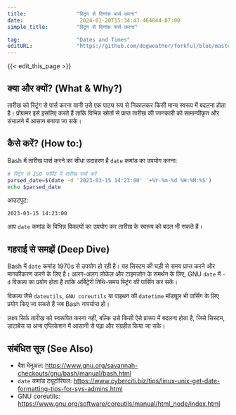 ```yaml
---
title:                "स्ट्रिंग से दिनांक पार्स करना"
date:                  2024-01-20T15:34:43.464844-07:00
simple_title:         "स्ट्रिंग से दिनांक पार्स करना"

tag:                  "Dates and Times"
editURL:              "https://github.com/dogweather/forkful/blob/master/content/hi/bash/parsing-a-date-from-a-string.md"
---
```


{{< edit_this_page >}}

## क्या और क्यों? (What & Why?)
तारीख को स्ट्रिंग से पार्स करना यानी उसे एक पाठ्य रूप से निकालकर किसी मान्य स्वरूप में बदलना होता है। प्रोग्रामर इसे इसलिए करते हैं ताकि विभिन्न स्रोतों से प्राप्त तारीख की जानकारी को सामान्यीकृत और संभालने में आसान बनाया जा सके।

## कैसे करें? (How to:)
Bash में तारीख पार्स करने का सीधा उदाहरण है `date` कमांड का उपयोग करना:

```Bash
# स्ट्रिंग से ISO फॉर्मेट में तारीख पार्स करें
parsed_date=$(date -d '2023-03-15 14:23:00' '+%Y-%m-%d %H:%M:%S')
echo $parsed_date
```
आउटपुट:
```
2023-03-15 14:23:00
```

आप `date` कमांड के विभिन्न विकल्पों का उपयोग कर तारीख के स्वरूप को बदल भी सकते हैं।

## गहराई से समझें (Deep Dive)
Bash में `date` कमांड 1970s से उपयोग हो रही है। यह सिस्टम की घड़ी से समय प्राप्त करने और मानकीकरण करने के लिए है। अलग-अलग लोकेल और टाइमज़ोन के समर्थन के लिए, GNU `date` में `-d` विकल्प का प्रयोग होता है ताकि अर्बिट्रेरी तिथि-समय स्ट्रिंग की पार्सिंग कर सकें।

विकल्प जैसे `dateutils`, `GNU coreutils` या पाइथन की `datetime` मॉड्यूल भी पार्सिंग के लिए प्रयोग किए जा सकते हैं जब Bash नापर्याप्त हो।

लक्ष्य सिर्फ तारीख को स्वरूपित करना नहीं, बल्कि उसे किसी ऐसे प्रारूप में बदलना होता है, जिसे सिस्टम, डाटाबेस या अन्य एप्लिकेशन में आसानी से पढ़ा और संग्रहीत किया जा सके।

## संबंधित सूत्र (See Also)
- बैश मेनुअल: https://www.gnu.org/savannah-checkouts/gnu/bash/manual/bash.html
- `date` कमांड ट्यूटोरियल: https://www.cyberciti.biz/tips/linux-unix-get-date-formatting-tips-for-sys-admins.html
- GNU coreutils: https://www.gnu.org/software/coreutils/manual/html_node/index.html
